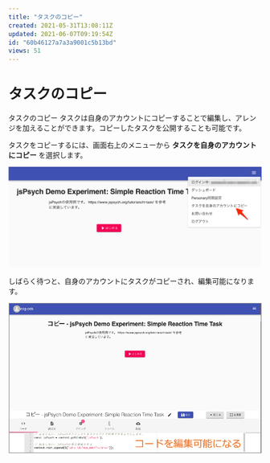 ```yaml
---
title: "タスクのコピー"
created: 2021-05-31T13:08:11Z
updated: 2021-06-07T09:19:54Z
id: "60b46127a7a3a9001c5b13bd"
views: 51
---
```


# タスクのコピー

タスクのコピー
タスクは自身のアカウントにコピーすることで編集し、アレンジを加えることができます。コピーしたタスクを公開することも可能です。

タスクをコピーするには、画面右上のメニューから **タスクを自身のアカウントにコピー** を選択します。

![](images/60b4612b515675001ff5bf90.png)

しばらく待つと、自身のアカウントにタスクがコピーされ、編集可能になります。

![](images/60b46145fde2e0001ca86d7b.png)
